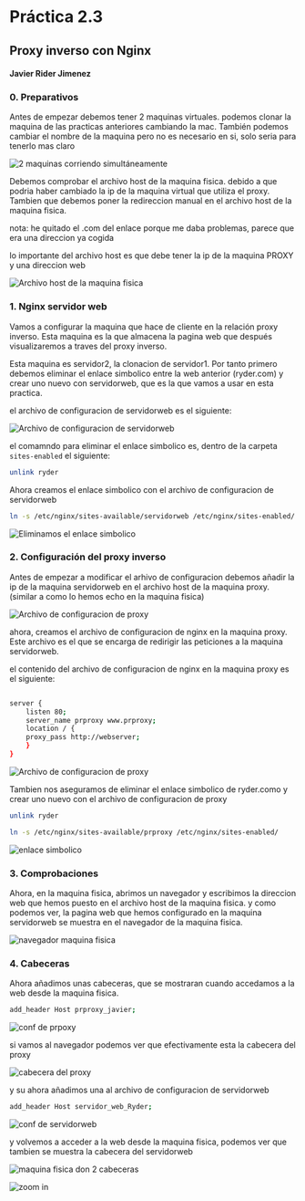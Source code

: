 # Práctica 2.3
## Proxy inverso con Nginx
#### Javier Rider Jimenez

### 0. Preparativos

Antes de empezar debemos tener 2 maquinas virtuales. podemos clonar la maquina de las practicas anteriores cambiando la mac. También podemos cambiar el nombre de la maquina pero no es necesario en si, solo seria para tenerlo mas claro

![2 maquinas corriendo simultáneamente](Imagenes/screenshot.1.jpg)

Debemos comprobar el archivo host de la maquina fisica. debido a que podria haber cambiado la ip de la maquina virtual que utiliza el proxy. Tambien que debemos poner la redireccion manual en el archivo host de la maquina fisica.

nota: he quitado el .com del enlace porque me daba problemas, parece que era una direccion ya cogida

lo importante del archivo host es que debe tener la ip de la maquina PROXY y una direccion web


![Archivo host de la maquina fisica](Imagenes/screenshot.2.jpg)

### 1. Nginx servidor web

Vamos a configurar la maquina que hace de cliente en la relación proxy inverso. Esta maquina es la que almacena la pagina web que después visualizaremos a traves del proxy inverso.

Esta maquina es servidor2, la clonacion de servidor1. Por tanto primero debemos eliminar el enlace simbolico entre la web anterior (ryder.com) y crear uno nuevo con servidorweb, que es la que vamos a usar en esta practica. 

el archivo de configuracion de servidorweb es el siguiente:

![Archivo de configuracion de servidorweb](Imagenes/screenshot.7.jpg)

el comamndo para eliminar el enlace simbolico es, dentro de la carpeta `sites-enabled` el siguiente:

```bash
unlink ryder
```

Ahora creamos el enlace simbolico con el archivo de configuracion de servidorweb

```bash
ln -s /etc/nginx/sites-available/servidorweb /etc/nginx/sites-enabled/
```

![Eliminamos el enlace simbolico](Imagenes/screenshot.6.jpg)



### 2. Configuración del proxy inverso
Antes de empezar a modificar el arhivo de configuracion debemos añadir la ip de la maquina servidorweb en el archivo host de la maquina proxy. (similar a como lo hemos echo en la maquina fisica)

![Archivo de configuracion de proxy](Imagenes/screenshot.5.jpg)

ahora, creamos el archivo de configuracion de nginx en la maquina proxy. Este archivo es el que se encarga de redirigir las peticiones a la maquina servidorweb. 

el contenido del archivo de configuracion de nginx en la maquina proxy es el siguiente:

```bash

server { 
    listen 80; 
    server_name prproxy www.prproxy; 
    location / { 
    proxy_pass http://webserver; 
    } 
} 

```

![Archivo de configuracion de proxy](Imagenes/screenshot.4.jpg)

Tambien nos aseguramos de eliminar el enlace simbolico de ryder.como y crear uno nuevo con el archivo de configuracion de proxy

```bash
unlink ryder
```

```bash
ln -s /etc/nginx/sites-available/prproxy /etc/nginx/sites-enabled/
```

![enlace simbolico](Imagenes/screenshot.3.jpg)

### 3. Comprobaciones

Ahora, en la maquina fisica, abrimos un navegador y escribimos la direccion web que hemos puesto en el archivo host de la maquina fisica. y como podemos ver, la pagina web que hemos configurado en la maquina servidorweb se muestra en el navegador de la maquina fisica.

![navegador maquina fisica](Imagenes/screenshot.8.jpg)

### 4. Cabeceras

Ahora añadimos unas cabeceras, que se mostraran cuando accedamos a la web desde la maquina fisica.

```bash
add_header Host prproxy_javier;
```

![conf de prpoxy](Imagenes/screenshot.9.jpg)


si vamos al navegador podemos ver que efectivamente esta la cabecera del proxy

![cabecera del proxy](Imagenes/screenshot.10.jpg)

y su ahora añadimos una al archivo de configuracion de servidorweb

```bash
add_header Host servidor_web_Ryder;
```

![conf de servidorweb](Imagenes/screenshot.11.jpg)

y volvemos a acceder a la web desde la maquina fisica, podemos ver que tambien se muestra la cabecera del servidorweb

![maquina fisica don 2 cabeceras](Imagenes/screenshot.12.jpg)

![zoom in](Imagenes/screenshot.13.jpg)
